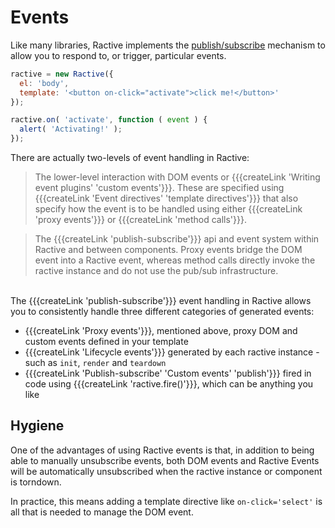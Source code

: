 # Events


Like many libraries, Ractive implements the [publish/subscribe](http://addyosmani.com/blog/understanding-the-publishsubscribe-pattern-for-greater-javascript-scalability/) mechanism to allow you to respond to, or trigger, particular events.

```js
ractive = new Ractive({
  el: 'body',
  template: '<button on-click="activate">click me!</button>'
});

ractive.on( 'activate', function ( event ) {
  alert( 'Activating!' );
});
```

There are actually two-levels of event handling in Ractive:

> The lower-level interaction with DOM events or {{{createLink 'Writing event plugins' 'custom events'}}}. These are specified using {{{createLink 'Event directives' 'template directives'}}} that also specify how the event is to be handled using either {{{createLink 'proxy events'}}} or {{{createLink 'method calls'}}}.

> The {{{createLink 'publish-subscribe'}}} api and event system within Ractive and between components. Proxy events bridge the DOM event into a Ractive event, whereas method calls directly invoke the ractive instance and do not use the pub/sub infrastructure.

<br>
The {{{createLink 'publish-subscribe'}}} event handling in Ractive allows you to consistently handle three different categories of generated events:

* {{{createLink 'Proxy events'}}}, mentioned above, proxy DOM and custom events defined in your template
* {{{createLink 'Lifecycle events'}}} generated by each ractive instance - such as `init`, `render` and `teardown`
* {{{createLink 'Publish-subscribe' 'Custom events' 'publish'}}} fired in code using {{{createLink 'ractive.fire()'}}}, which can be anything you like

## Hygiene

One of the advantages of using Ractive events is that, in addition to being able to manually unsubscribe events, both DOM events and
Ractive Events will be automatically unsubscribed when the ractive instance or component is torndown.

In practice, this means adding a template directive like `on-click='select'` is all that is needed to manage the DOM event.
